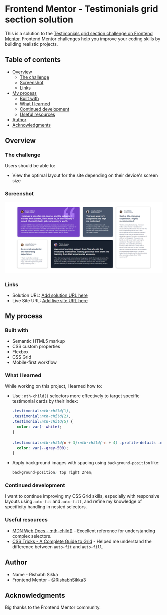 # Frontend Mentor - Testimonials grid section solution

This is a solution to the [Testimonials grid section challenge on Frontend Mentor](https://www.frontendmentor.io/solutions/responsive-testimonial-cards-using-css-grid-IBNjU-oJHC). Frontend Mentor challenges help you improve your coding skills by building realistic projects.

## Table of contents

- [Overview](#overview)
  - [The challenge](#the-challenge)
  - [Screenshot](#screenshot)
  - [Links](#links)
- [My process](#my-process)
  - [Built with](#built-with)
  - [What I learned](#what-i-learned)
  - [Continued development](#continued-development)
  - [Useful resources](#useful-resources)
- [Author](#author)
- [Acknowledgments](#acknowledgments)

## Overview

### The challenge

Users should be able to:

- View the optimal layout for the site depending on their device's screen size

### Screenshot

![Desktop Screenshot](./screenshot.png)

### Links

- Solution URL: [Add solution URL here](https://www.frontendmentor.io/solutions/responsive-testimonial-cards-using-css-grid-IBNjU-oJHC)
- Live Site URL: [Add live site URL here](https://rishabhsikka3.github.io/testimonials-grid/)

## My process

### Built with

- Semantic HTML5 markup
- CSS custom properties
- Flexbox
- CSS Grid
- Mobile-first workflow

### What I learned

While working on this project, I learned how to:

- Use `:nth-child()` selectors more effectively to target specific testimonial cards by their index:

  ```css
  .testimonial:nth-child(1),
  .testimonial:nth-child(2),
  .testimonial:nth-child(5) {
    color: var(--white);
  }

  .testimonial:nth-child(n + 3):nth-child(-n + 4) .profile-details .name {
    color: var(--grey-500);
  }
  ```

- Apply background images with spacing using `background-position` like:

  ```css
  background-position: top right 2rem;
  ```

### Continued development

I want to continue improving my CSS Grid skills, especially with responsive layouts using `auto-fit` and `auto-fill`, and refine my knowledge of specificity handling in nested selectors.

### Useful resources

- [MDN Web Docs - :nth-child()](https://developer.mozilla.org/en-US/docs/Web/CSS/:nth-child) - Excellent reference for understanding complex selectors.
- [CSS Tricks - A Complete Guide to Grid](https://css-tricks.com/snippets/css/complete-guide-grid/) - Helped me understand the difference between `auto-fit` and `auto-fill`.

## Author

- Name - Rishabh Sikka
- Frontend Mentor - [@RishabhSikka3](https://www.frontendmentor.io/profile/RishabhSikka3)

## Acknowledgments

Big thanks to the Frontend Mentor community.
